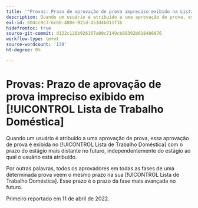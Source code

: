 ```yaml
---
title: '"Provas: Prazo de aprovação de prova impreciso exibido na Lista de Trabalho Doméstico'''
description: Quando um usuário é atribuído a uma aprovação de prova, essa aprovação de prova é exibida na Lista de Trabalho Doméstico do usuário com o prazo do estágio mais distante no futuro, independentemente do estágio ao qual o usuário está atribuído.
exl-id: 60dcc9c3-6c60-488e-921d-453d4b011f1b
hidefromtoc: true
source-git-commit: d122c128b926167a00c7149cb88392b618486876
workflow-type: tm+mt
source-wordcount: '139'
ht-degree: 0%

---
```


# Provas: Prazo de aprovação de prova impreciso exibido em [!UICONTROL Lista de Trabalho Doméstica]

Quando um usuário é atribuído a uma aprovação de prova, essa aprovação de prova é exibida no [!UICONTROL Lista de Trabalho Doméstica] com o prazo do estágio mais distante no futuro, independentemente do estágio ao qual o usuário está atribuído.

Por outras palavras, todos os aprovadores em todas as fases de uma determinada prova veem o mesmo prazo na sua [!UICONTROL Lista de Trabalho Doméstica]. Esse prazo é o prazo da fase mais avançada no futuro.

Primeiro reportado em 11 de abril de 2022.
